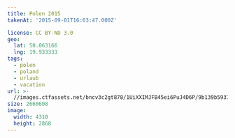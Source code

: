 ```yaml
---
title: Polen 2015
takenAt: '2015-09-01T16:03:47.000Z'

license: CC BY-ND 3.0
geo:
  lat: 50.063166
  lng: 19.933333
tags:
  - polen
  - poland
  - urlaub
  - vacation
url: >-
  //images.ctfassets.net/bncv3c2gt878/1UiXXIMJFB45ei6PuJ4D6P/9b139b593772fe0790f8ec3b741ad789/polen-2015_25656884800_o
size: 2660608
image:
  width: 4310
  height: 2868
---
```

